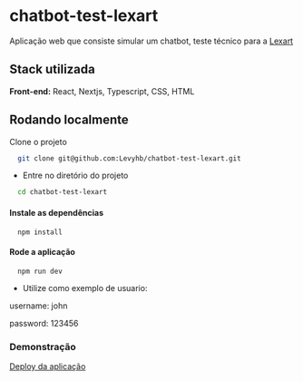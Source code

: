 # chatbot-test-lexart

Aplicação web que consiste simular um chatbot, teste técnico para a [Lexart](https://lexartlabs.com/)
## Stack utilizada

**Front-end:** React, Nextjs, Typescript, CSS, HTML

## Rodando localmente

Clone o projeto

```bash
  git clone git@github.com:Levyhb/chatbot-test-lexart.git
```

- Entre no diretório do projeto

```bash
  cd chatbot-test-lexart

```


#### Instale as dependências
```
  npm install
```
#### Rode a aplicação
```
  npm run dev
```


* Utilize como exemplo de usuario:

username: john

password: 123456

### Demonstração
[Deploy da aplicação](https://chatbot-test-lexart.vercel.app/)


